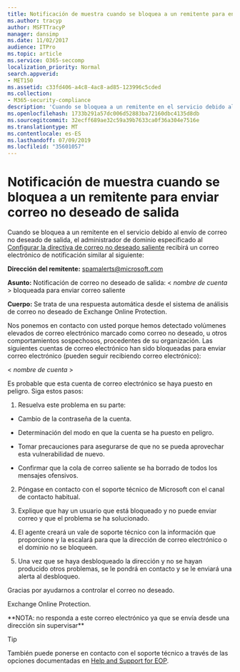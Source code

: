 ```yaml
---
title: Notificación de muestra cuando se bloquea a un remitente para enviar correo no deseado de salida
ms.author: tracyp
author: MSFTTracyP
manager: dansimp
ms.date: 11/02/2017
audience: ITPro
ms.topic: article
ms.service: O365-seccomp
localization_priority: Normal
search.appverid:
- MET150
ms.assetid: c33fd406-a4c8-4ac8-ad85-123996c5cded
ms.collection:
- M365-security-compliance
description: 'Cuando se bloquea a un remitente en el servicio debido al envío de correo no deseado de salida, el administrador de dominio especificado al Configurar la directiva de correo no deseado saliente recibirá un correo electrónico de notificación similar al siguiente:'
ms.openlocfilehash: 1733b291a57dc006d52883ba72160dbc4135d8db
ms.sourcegitcommit: 32ecff689ae32c59a39b7633ca0f36a304e7516e
ms.translationtype: MT
ms.contentlocale: es-ES
ms.lasthandoff: 07/09/2019
ms.locfileid: "35601057"
---
```

# <a name="sample-notification-when-a-sender-is-blocked-sending-outbound-spam"></a>Notificación de muestra cuando se bloquea a un remitente para enviar correo no deseado de salida

Cuando se bloquea a un remitente en el servicio debido al envío de correo no deseado de salida, el administrador de dominio especificado al [Configurar la directiva de correo no deseado saliente](configure-the-outbound-spam-policy.md) recibirá un correo electrónico de notificación similar al siguiente: 
  
 **Dirección del remitente:** spamalerts@microsoft.com 
  
 **Asunto:** Notificación de correo no deseado de salida: \<  *nombre de cuenta*  \> bloqueada para enviar correo saliente 
  
 **Cuerpo:** Se trata de una respuesta automática desde el sistema de análisis de correo no deseado de Exchange Online Protection. 
  
Nos ponemos en contacto con usted porque hemos detectado volúmenes elevados de correo electrónico marcado como correo no deseado, u otros comportamientos sospechosos, procedentes de su organización. Las siguientes cuentas de correo electrónico han sido bloqueadas para enviar correo electrónico (pueden seguir recibiendo correo electrónico):
  
\< *nombre de cuenta*  \> 
  
Es probable que esta cuenta de correo electrónico se haya puesto en peligro. Siga estos pasos:
  
1. Resuelva este problema en su parte:
    
  - Cambio de la contraseña de la cuenta.
    
  - Determinación del modo en que la cuenta se ha puesto en peligro.
    
  - Tomar precauciones para asegurarse de que no se pueda aprovechar esta vulnerabilidad de nuevo.
    
  - Confirmar que la cola de correo saliente se ha borrado de todos los mensajes ofensivos.
    
2. Póngase en contacto con el soporte técnico de Microsoft con el canal de contacto habitual.
    
3. Explique que hay un usuario que está bloqueado y no puede enviar correo y que el problema se ha solucionado.
    
4. El agente creará un vale de soporte técnico con la información que proporcione y la escalará para que la dirección de correo electrónico o el dominio no se bloqueen.
    
5. Una vez que se haya desbloqueado la dirección y no se hayan producido otros problemas, se le pondrá en contacto y se le enviará una alerta al desbloqueo.
    
Gracias por ayudarnos a controlar el correo no deseado.
  
Exchange Online Protection.
  
\*\*NOTA: no responda a este correo electrónico ya que se envía desde una dirección sin supervisar\*\*
  
> [!TIP]
> También puede ponerse en contacto con el soporte técnico a través de las opciones documentadas en [Help and Support for EOP](eop/help-and-support-for-eop.md). 
  

